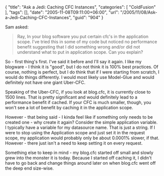 {
	"title": "Ask a Jedi: Caching CFC Instances",
	"categories": [
		"ColdFusion"
	],
	"tags": [],
	"date": "2005-11-08T09:11:00+06:00",
	"url": "/2005/11/08/Ask-a-Jedi-Caching-CFC-Instances",
	"guid": "904"
}

Sam asked:

<blockquote>
Ray, In your blog software you put certain cfc's in the application scope.  I've tried this in some of my code but noticed no performance benefit suggesting that I did something wrong and/or did not understand what to put in application scope.  Can you explain?
</blockquote>

So - first thing's first. I've said it before and I'll say it again. I like my blogware - I think it is "good", but I do not think it is 100% best practices. Of course, nothing is perfect, but I do think that if I were starting from scratch, I would do things differently. I would most likely use Model-Glue and would definitely not have one giant Uber-CFC.

Speaking of the Uber-CFC, if you look at blog.cfc, it is currently close to 1500 lines. That is pretty significant and would definitely lead to a performance benefit if cached. If your CFC is much smaller, though, you won't see a lot of benefit by caching it in the application scope.

However - that being said - I kinda feel like if something only needs to be created one - why create it again? Consider the simple application variable. I typically have a variable for my datasource name. That is just a string. If I were to stop using the Application scope and just set it in the request scope, my application would probably only be about 0.0001% slower, if that. However - there just isn't a need to keep setting it on every request. 

Something else to keep in mind - my blog.cfc started off small and slowly grew into the monster it is today. Because I started off caching it, I didn't have to go back and change things around later on when blog.cfc went off the deep end size-wise.